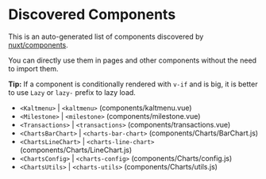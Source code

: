 # Discovered Components

This is an auto-generated list of components discovered by [nuxt/components](https://github.com/nuxt/components).

You can directly use them in pages and other components without the need to import them.

**Tip:** If a component is conditionally rendered with `v-if` and is big, it is better to use `Lazy` or `lazy-` prefix to lazy load.

- `<Kaltmenu>` | `<kaltmenu>` (components/kaltmenu.vue)
- `<Milestone>` | `<milestone>` (components/milestone.vue)
- `<Transactions>` | `<transactions>` (components/transactions.vue)
- `<ChartsBarChart>` | `<charts-bar-chart>` (components/Charts/BarChart.js)
- `<ChartsLineChart>` | `<charts-line-chart>` (components/Charts/LineChart.js)
- `<ChartsConfig>` | `<charts-config>` (components/Charts/config.js)
- `<ChartsUtils>` | `<charts-utils>` (components/Charts/utils.js)
